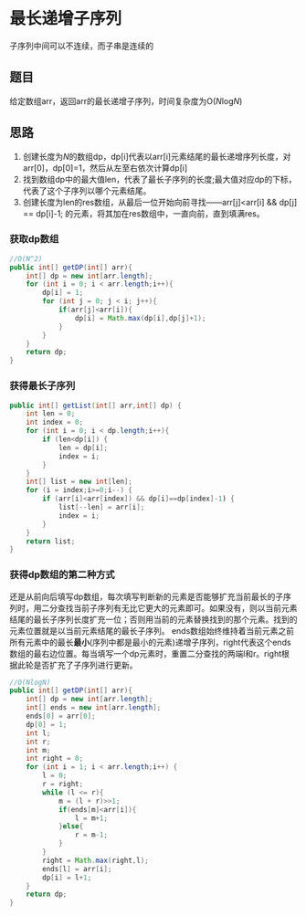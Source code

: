 # 最长递增子序列
子序列中间可以不连续，而子串是连续的
## 题目
给定数组arr，返回arr的最长递增子序列，时间复杂度为O(*N*log*N*)
## 思路
1. 创建长度为*N*的数组dp，dp[i]代表以arr[i]元素结尾的最长递增序列长度，对arr[0]，dp[0]=1，然后从左至右依次计算dp[i]
2. 找到数组dp中的最大值len，代表了最长子序列的长度;最大值对应dp的下标，代表了这个子序列以哪个元素结尾。
3. 创建长度为len的res数组，从最后一位开始向前寻找——arr[j]<arr[i] && dp[j] == dp[i]-1; 的元素，将其加在res数组中，一直向前，直到填满res。
### 获取dp数组
```java
//O(N^2)
public int[] getDP(int[] arr){
    int[] dp = new int[arr.length];
    for (int i = 0; i < arr.length;i++){
        dp[i] = 1; 
        for (int j = 0; j < i; j++){
            if(arr[j]<arr[i]){
                dp[i] = Math.max(dp[i],dp[j]+1);
            }
        }
    }
    return dp;
}
```
### 获得最长子序列
```java
public int[] getList(int[] arr,int[] dp) {
    int len = 0;
    int index = 0;
    for (int i = 0; i < dp.length;i++){
        if (len<dp[i]) {
            len = dp[i];
            index = i;
        }
    }
    int[] list = new int[len];
    for (i = index;i>=0;i--) {
        if (arr[i]<arr[index]) && dp[i]==dp[index]-1) {
            list[--len] = arr[i];
            index = i;
        }
    }
    return list;
}
```
### 获得dp数组的第二种方式
还是从前向后填写dp数组，每次填写判断新的元素是否能够扩充当前最长的子序列时，用二分查找当前子序列有无比它更大的元素即可。如果没有，则以当前元素结尾的最长子序列长度扩充一位；否则用当前的元素替换找到的那个元素。找到的元素位置就是以当前元素结尾的最长子序列。
ends数组始终维持着当前元素之前所有元素中的最长**最小**(序列中都是最小的元素)递增子序列，right代表这个ends数组的最右边位置。每当填写一个dp元素时，重置二分查找的两端l和r。right根据此轮是否扩充了子序列进行更新。
```java
//O(NlogN)
public int[] getDP(int[] arr){
    int[] dp = new int[arr.length];
    int[] ends = new int[arr.length];
    ends[0] = arr[0];
    dp[0] = 1;
    int l;
    int r;
    int m;
    int right = 0;
    for (int i = 1; i < arr.length;i++) {
        l = 0;
        r = right; 
        while (l <= r){
            m = (l + r)>>1;
            if(ends[m]<arr[i]){
                l = m+1;
            }else{
                r = m-1;
            }
        }
        right = Math.max(right,l);
        ends[l] = arr[i];
        dp[i] = l+1;
    }
    return dp;
}
```






















